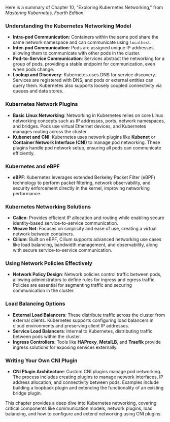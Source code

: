 Here is a summary of Chapter 10, "Exploring Kubernetes Networking," from *Mastering Kubernetes, Fourth Edition*:

### **Understanding the Kubernetes Networking Model**
- **Intra-pod Communication**: Containers within the same pod share the same network namespace and can communicate using `localhost`.
- **Inter-pod Communication**: Pods are assigned unique IP addresses, allowing them to communicate with other pods in the cluster.
- **Pod-to-Service Communication**: Services abstract the networking for a group of pods, providing a stable endpoint for communication, even when pods change.
- **Lookup and Discovery**: Kubernetes uses DNS for service discovery. Services are registered with DNS, and pods or external entities can query them. Kubernetes also supports loosely coupled connectivity via queues and data stores.

### **Kubernetes Network Plugins**
- **Basic Linux Networking**: Networking in Kubernetes relies on core Linux networking concepts such as IP addresses, ports, network namespaces, and bridges. Pods use virtual Ethernet devices, and Kubernetes manages routing across the cluster.
- **Kubenet and CNI**: Kubernetes uses network plugins like **Kubenet** or **Container Network Interface (CNI)** to manage pod networking. These plugins handle pod network setup, ensuring all pods can communicate efficiently.

### **Kubernetes and eBPF**
- **eBPF**: Kubernetes leverages extended Berkeley Packet Filter (eBPF) technology to perform packet filtering, network observability, and security enforcement directly in the kernel, improving networking performance.

### **Kubernetes Networking Solutions**
- **Calico**: Provides efficient IP allocation and routing while enabling secure identity-based service-to-service communication.
- **Weave Net**: Focuses on simplicity and ease of use, creating a virtual network between containers.
- **Cilium**: Built on eBPF, Cilium supports advanced networking use cases like load balancing, bandwidth management, and observability, along with secure service-to-service communication.

### **Using Network Policies Effectively**
- **Network Policy Design**: Network policies control traffic between pods, allowing administrators to define rules for ingress and egress traffic. Policies are essential for segmenting traffic and securing communication in the cluster.

### **Load Balancing Options**
- **External Load Balancers**: These distribute traffic across the cluster from external clients. Kubernetes supports configuring load balancers in cloud environments and preserving client IP addresses.
- **Service Load Balancers**: Internal to Kubernetes, distributing traffic between pods within the cluster.
- **Ingress Controllers**: Tools like **HAProxy**, **MetalLB**, and **Traefik** provide ingress solutions for exposing services externally.

### **Writing Your Own CNI Plugin**
- **CNI Plugin Architecture**: Custom CNI plugins manage pod networking. The process includes creating plugins to manage network interfaces, IP address allocation, and connectivity between pods. Examples include building a loopback plugin and extending the functionality of an existing bridge plugin.

This chapter provides a deep dive into Kubernetes networking, covering critical components like communication models, network plugins, load balancing, and how to configure and extend networking using CNI plugins.